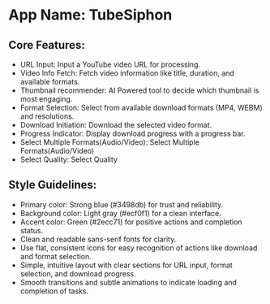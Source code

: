 # **App Name**: TubeSiphon

## Core Features:

- URL Input: Input a YouTube video URL for processing.
- Video Info Fetch: Fetch video information like title, duration, and available formats.
- Thumbnail recommender: AI Powered tool to decide which thumbnail is most engaging.
- Format Selection: Select from available download formats (MP4, WEBM) and resolutions.
- Download Initiation: Download the selected video format.
- Progress Indicator: Display download progress with a progress bar.
- Select Multiple Formats(Audio/Video): Select Multiple Formats(Audio/Video)
- Select Quality: Select Quality

## Style Guidelines:

- Primary color: Strong blue (#3498db) for trust and reliability.
- Background color: Light gray (#ecf0f1) for a clean interface.
- Accent color: Green (#2ecc71) for positive actions and completion status.
- Clean and readable sans-serif fonts for clarity.
- Use flat, consistent icons for easy recognition of actions like download and format selection.
- Simple, intuitive layout with clear sections for URL input, format selection, and download progress.
- Smooth transitions and subtle animations to indicate loading and completion of tasks.